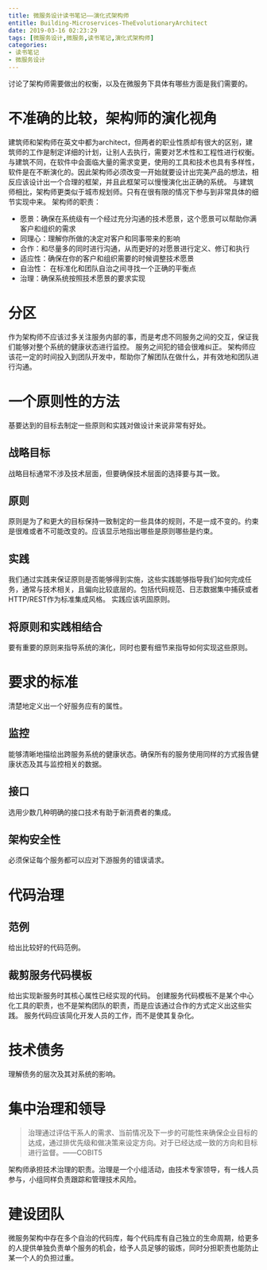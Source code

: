 ```yaml
---
title: 微服务设计读书笔记——演化式架构师
entitle: Building-Microservices-TheEvolutionaryArchitect
date: 2019-03-16 02:23:29
tags: [微服务设计,微服务,读书笔记,演化式架构师]
categories:
- 读书笔记
- 微服务设计
---
```

讨论了架构师需要做出的权衡，以及在微服务下具体有哪些方面是我们需要的。
<!--more-->
# 不准确的比较，架构师的演化视角
建筑师和架构师在英文中都为architect，但两者的职业性质却有很大的区别，建筑师的工作是制定详细的计划，让别人去执行，需要对艺术性和工程性进行权衡。与建筑不同，在软件中会面临大量的需求变更，使用的工具和技术也具有多样性，软件是在不断演化的。因此架构师必须改变一开始就要设计出完美产品的想法，相反应该设计出一个合理的框架，并且此框架可以慢慢演化出正确的系统。
与建筑师相比，架构师更类似于城市规划师。只有在很有限的情况下参与到非常具体的细节实现中来。
架构师的职责：
* 愿景：确保在系统级有一个经过充分沟通的技术愿景，这个愿景可以帮助你满客户和组织的需求
* 同理心：理解你所做的决定对客户和同事带来的影响
* 合作：和尽量多的同时进行沟通，从而更好的对愿景进行定义、修订和执行
* 适应性：确保在你的客户和组织需要的时候调整技术愿景
* 自治性： 在标准化和团队自治之间寻找一个正确的平衡点
* 治理：确保系统按照技术愿景的要求实现


# 分区
作为架构师不应该过多关注服务内部的事，而是考虑不同服务之间的交互，保证我们能够对整个系统的健康状态进行监控。
服务之间犯的错会很难纠正。
架构师应该花一定的时间投入到团队开发中，帮助你了解团队在做什么，并有效地和团队进行沟通。


# 一个原则性的方法
基要达到的目标去制定一些原则和实践对做设计来说非常有好处。
## 战略目标
战略目标通常不涉及技术层面，但要确保技术层面的选择要与其一致。
## 原则
原则是为了和更大的目标保持一致制定的一些具体的规则，不是一成不变的。约束是很难或者不可能改变的。应该显示地指出哪些是原则哪些是约束。
## 实践
我们通过实践来保证原则是否能够得到实施，这些实践能够指导我们如何完成任务，通常与技术相关，且偏向比较底层的。包括代码规范、日志数据集中捕获或者HTTP/REST作为标准集成风格。
实践应该巩固原则。
## 将原则和实践相结合
要有重要的原则来指导系统的演化，同时也要有细节来指导如何实现这些原则。


# 要求的标准
清楚地定义出一个好服务应有的属性。
## 监控
能够清晰地描绘出跨服务系统的健康状态。确保所有的服务使用同样的方式报告健康状态及其与监控相关的数据。
## 接口
选用少数几种明确的接口技术有助于新消费者的集成。
## 架构安全性
必须保证每个服务都可以应对下游服务的错误请求。


# 代码治理
## 范例
给出比较好的代码范例。
## 裁剪服务代码模板
给出实现新服务时其核心属性已经实现的代码。
创建服务代码模板不是某个中心化工具的职责，也不是架构团队的职责，而是应该通过合作的方式定义出这些实践。
服务代码应该简化开发人员的工作，而不是使其复杂化。


# 技术债务
理解债务的层次及其对系统的影响。


# 集中治理和领导
> 治理通过评估干系人的需求、当前情况及下一步的可能性来确保企业目标的达成，通过排优先级和做决策来设定方向。对于已经达成一致的方向和目标进行监督。——COBIT5

架构师承担技术治理的职责。治理是一个小组活动，由技术专家领导，有一线人员参与，小组同样负责跟踪和管理技术风险。

# 建设团队
微服务架构中存在多个自治的代码库，每个代码库有自己独立的生命周期，给更多的人提供单独负责单个服务的机会，给予人员足够的锻炼，同时分担职责也能防止某一个人的负担过重。
